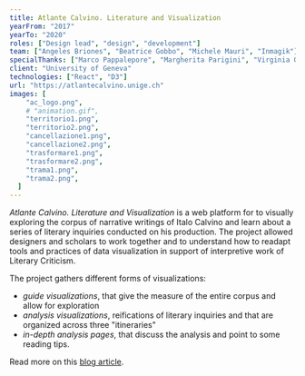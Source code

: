 ```yaml
---
title: Atlante Calvino. Literature and Visualization
yearFrom: "2017"
yearTo: "2020"
roles: ["Design lead", "design", "development"]
team: ["Angeles Briones", "Beatrice Gobbo", "Michele Mauri", "Inmagik"]
specialThanks: ["Marco Pappalepore", "Margherita Parigini", "Virginia Giustetto", "Valeria Cavalloro", "Francesca Serra", "Paolo Ciuccarelli"]
client: "University of Geneva"
technologies: ["React", "D3"]
url: "https://atlantecalvino.unige.ch"
images: [
    "ac_logo.png",
    # "animation.gif",
    "territorio1.png",
    "territorio2.png",
    "cancellazione1.png",
    "cancellazione2.png",
    "trasformare1.png",
    "trasformare2.png",
    "trama1.png",
    "trama2.png",
  ]
---
```


_Atlante Calvino. Literature and Visualization_ is a web platform for to visually exploring the corpus of narrative writings of Italo Calvino and learn about a series of literary inquiries conducted on his production. The project allowed designers and scholars to work together and to understand how to readapt tools and practices of data visualization in support of interpretive work of Literary Criticism.

The project gathers different forms of visualizations:

- _guide visualizations_, that give the measure of the entire corpus and allow for exploration
- _analysis visualizations_, reifications of literary inquiries and that are organized across three "itineraries"
- _in-depth analysis pages_, that discuss the analysis and point to some reading tips.

Read more on this [blog article](https://densitydesign.org/research/atlante-calvino/).

